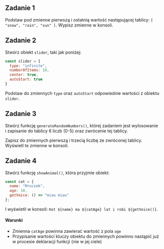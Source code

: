## Zadanie 1




Podstaw pod zmienne pierwszą i ostatnią wartość następującej tablicy: ```[ "snow", "rain", "sun" ]```. Wypisz zmienne w konsoli.



## Zadanie 2




Stwórz obiekt ```slider```, taki jak poniżej:

```js
const slider = {
  type: "infinite",
  numberOfItems: 10,
  center: true,
  autoStart: true
}
```

Podstaw do zmiennych ```type``` oraz ```autoStart``` odpowiednie wartości z obiektu ```slider```.


## Zadanie 3

Stwórz funkcję ```generateRandomNumbers()```, której zadaniem jest wylosowanie i zapisanie do tablicy 6 liczb (0-5) oraz zwrócenie tej tablicy.

Zapisz do zmiennych pierwszą i trzecią liczbę ze zwróconej tablicy. Wyświetl te zmienne w konsoli.


## Zadanie 4


Stwórz funkcję ```showAnimal()```, która przyjmie obiekt:

```js
const cat = {
  name: "Mruczek",
  age: 10,
  getVoice: () => "miau miau"
};
```

I wyświetli w konsoli: `Kot ${name} ma ${catAge} lat i robi ${getVoice()}`.

#### Warunki
- Zmienna `catAge` powinna zawierać wartość z pola `age`
- Przypisanie wartości kluczy obiektu do zmiennych powinno nastąpić już w procesie deklaracji funkcji (nie w jej ciele)
